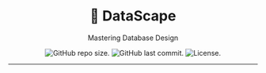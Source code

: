 <div align="center">
    <h1>🏡 DataScape</h1>
    <p>Mastering Database Design</p>

![GitHub repo size](https://img.shields.io/github/repo-size/MachariaP/airbnb-clone-database).
    ![GitHub last commit](https://img.shields.io/github/last-commit/MachariaP/airbnb-clone-database).
    ![License](https://img.shields.io/github/license/MachariaP/airbnb-clone-database).
</div>

---
